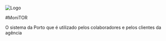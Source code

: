 ![Logo](https://portoagencia.com.br/wp-content/uploads/2020/06/logo-portoa-gencia.png)

#MoniTOR

O sistema da Porto que é utilizado pelos colaboradores e pelos clientes da agência
